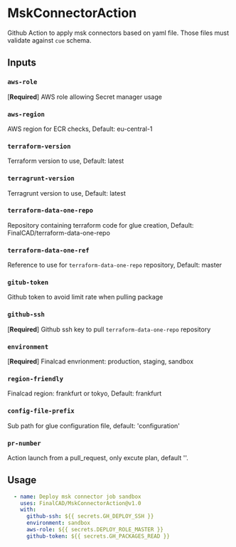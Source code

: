# MskConnectorAction

Github Action to apply msk connectors based on yaml file.
Those files must validate against `cue` schema.

## Inputs

### `aws-role`
[**Required**] AWS role allowing Secret manager usage

### `aws-region`
AWS region for ECR checks, Default: eu-central-1

### `terraform-version`
Terraform version to use, Default: latest

### `terragrunt-version`
Terragrunt version to use, Default: latest

### `terraform-data-one-repo`
Repository containing terraform code for glue creation, Default: FinalCAD/terraform-data-one-repo

### `terraform-data-one-ref`
Reference to use for `terraform-data-one-repo` repository, Default: master

### `gitub-token`
Github token to avoid limit rate when pulling package

### `github-ssh`
[**Required**] Github ssh key to pull `terraform-data-one-repo` repository

### `environment`
[**Required**] Finalcad envrionment: production, staging, sandbox

### `region-friendly`
Finalcad region: frankfurt or tokyo, Default: frankfurt

### `config-file-prefix`
Sub path for glue configuration file, default: 'configuration'

### `pr-number`
Action launch from a pull_request, only excute plan, default ''.

## Usage

```yaml
  - name: Deploy msk connector job sandbox
    uses: FinalCAD/MskConnectorAction@v1.0
    with:
      github-ssh: ${{ secrets.GH_DEPLOY_SSH }}
      environment: sandbox
      aws-role: ${{ secrets.DEPLOY_ROLE_MASTER }}
      github-token: ${{ secrets.GH_PACKAGES_READ }}
```
